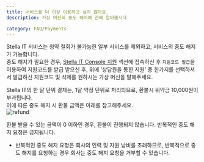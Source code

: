 ```yaml
---
title: 서비스를 더 이상 이용하고 싶지 않아요.
description: 가상 머신의 중도 해지에 관해 알아봅시다

category: FAQ/Payments
---
```


Stella IT 서비스는 청약 철회가 불가능한 일부 서비스를 제외하고, 서비스의 중도 해지가 가능합니다.  
중도 해지가 필요한 경우, [Stella IT Console 지원](https://console.stella-it.com/support) 섹션에 접속하신 후 `지원코드 발급`을 이용하여 지원코드를 받급 받으신 후, 위에 '상담원을 통한 지원' 중 한가지를 선택하셔서 발급하신 지원코드 및 삭제를 원하시는 가상 머신을 말해주세요.  

Stella IT의 한 달 단위 결제는, 1달 약정 단위로 처리되므로, 환불시 위약금 10,000원이 부과됩니다.  
이에 따른 중도 해지 시 환불 금액은 아래를 참고해주세요.  
![refund](https://user-images.githubusercontent.com/70272129/148869697-290e8013-6332-411c-bdce-3a085f2f2315.png)

<alert type="warning">
환불 받을 수 있는 금액이 0 이하인 경우, 환불이 진행되지 않습니다.
</alert>

<alert type="warning">
반복적인 중도 해지 요청은 금지됩니다.

* 반복적인 중도 해지 요청은 회사의 인력 및 자원 낭비를 초래하므로, 반복적으로 중도 해지를 요청하는 경우 회사는 중도 해지 요청을 거부할 수 있습니다.
</alert>

